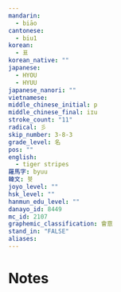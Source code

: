 ```yaml
---
mandarin:
  - biāo
cantonese:
  - biu1
korean:
  - 표
korean_native: ""
japanese:
  - HYOU
  - HYUU
japanese_nanori: ""
vietnamese:
middle_chinese_initial: p
middle_chinese_final: iɪu
stroke_count: "11"
radical: 彡
skip_number: 3-8-3
grade_level: 名
pos: ""
english:
  - tiger stripes
羅馬字: byuu
韓文: 븃
joyo_level: ""
hsk_level: ""
hanmun_edu_level: ""
danayo_id: 8449
mc_id: 2107
graphemic_classification: 會意
stand_in: "FALSE"
aliases:
---
```


# Notes
